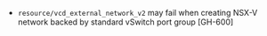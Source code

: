 * `resource/vcd_external_network_v2` may fail when creating NSX-V network backed by standard vSwitch port group [GH-600]